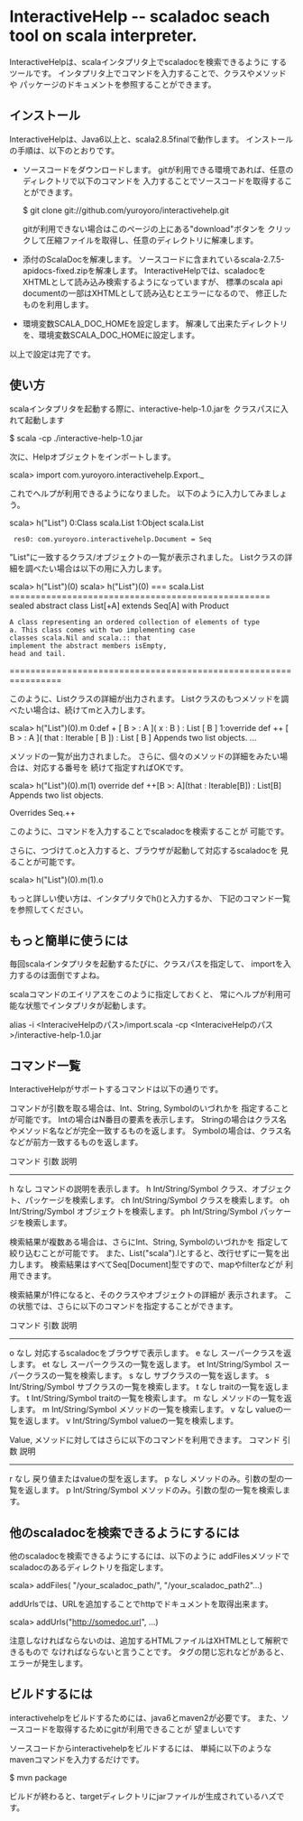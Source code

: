 InteractiveHelp -- scaladoc seach tool on scala interpreter.
===========================================================

InteractiveHelpは、scalaインタプリタ上でscaladocを検索できるように
するツールです。
インタプリタ上でコマンドを入力することで、クラスやメソッドや
パッケージのドキュメントを参照することができます。

## インストール

InteractiveHelpは、Java6以上と、scala2.8.5finalで動作します。
インストールの手順は、以下のとおりです。

- ソースコードをダウンロードします。
  gitが利用できる環境であれば、任意のディレクトリで以下のコマンドを
  入力することでソースコードを取得することができます。

    $ git clone git://github.com/yuroyoro/interactivehelp.git

  gitが利用できない場合はこのページの上にある"download"ボタンを
  クリックして圧縮ファイルを取得し、任意のディレクトリに解凍します。

- 添付のScalaDocを解凍します。
  ソースコードに含まれているscala-2.7.5-apidocs-fixed.zipを解凍します。
  InteractiveHelpでは、scaladocをXHTMLとして読み込み検索するようになっていますが、
  標準のscala api documentの一部はXHTMLとして読み込むとエラーになるので、
  修正したものを利用します。

- 環境変数SCALA_DOC_HOMEを設定します。
  解凍して出来たディレクトリを、環境変数SCALA_DOC_HOMEに設定します。

以上で設定は完了です。

## 使い方
scalaインタプリタを起動する際に、interactive-help-1.0.jarを
クラスパスに入れて起動します

  $ scala -cp ./interactive-help-1.0.jar

次に、Helpオブジェクトをインポートします。

  scala> import com.yuroyoro.interactivehelp.Export._

これでヘルプが利用できるようになりました。
以下のように入力してみましょう。

  scala> h("List")
     0:Class scala.List
     1:Object scala.List

     res0: com.yuroyoro.interactivehelp.Document = Seq

"List"に一致するクラス/オブジェクトの一覧が表示されました。
Listクラスの詳細を調べたい場合は以下の用に入力します。

  scala> h("List")(0)
  scala> h("List")(0)
  === scala.List ==================================================
  sealed abstract class List[+A]
    extends Seq[A] with Product

    A class representing an ordered collection of elements of type
    a. This class comes with two implementing case
    classes scala.Nil and scala.:: that
    implement the abstract members isEmpty,
    head and tail.

  ================================================================

このように、Listクラスの詳細が出力されます。
Listクラスのもつメソッドを調べたい場合は、続けてmと入力します。

  scala> h("List")(0).m
    0:def + [ B  > : A ]( x : B ) : List [ B ]
    1:override def ++ [ B  > : A ]( that : Iterable [ B ]) : List [ B ]
      Appends two list objects.
    ...

メソッドの一覧が出力されました。
さらに、個々のメソッドの詳細をみたい場合は、対応する番号を
続けて指定すればOKです。

  scala> h("List")(0).m(1)
  override def ++[B >: A](that : Iterable[B]) : List[B]
    Appends two list objects.

  Overrides
    Seq.++

このように、コマンドを入力することでscaladocを検索することが
可能です。

さらに、つづけて.oと入力すると、ブラウザが起動して対応するscaladocを
見ることが可能です。

  scala> h("List")(0).m(1).o

もっと詳しい使い方は、インタプリタでh()と入力するか、
下記のコマンド一覧を参照してください。

## もっと簡単に使うには
毎回scalaインタプリタを起動するたびに、クラスパスを指定して、
importを入力するのは面倒ですよね。

scalaコマンドのエイリアスをこのように指定しておくと、
常にヘルプが利用可能な状態でインタプリタが起動します。

  alias -i <InteraciveHelpのパス>/import.scala -cp <InteraciveHelpのパス>/interactive-help-1.0.jar


## コマンド一覧

InteractiveHelpがサポートするコマンドは以下の通りです。

コマンドが引数を取る場合は、Int、String, Symbolのいづれかを
指定することが可能です。
Intの場合はN番目の要素を表示します。
Stringの場合はクラス名やメソッド名などが完全一致するものを返します。
Symbolの場合は、クラス名などが前方一致するものを返します。

コマンド 引数               説明
-------- ----------------- ----------------------------------------------
h        なし              コマンドの説明を表示します。
h        Int/String/Symbol クラス、オブジェクト、パッケージを検索します。
ch       Int/String/Symbol クラスを検索します。
oh       Int/String/Symbol オブジェクトを検索します。
ph       Int/String/Symbol パッケージを検索します。

検索結果が複数ある場合は、さらにInt、String, Symbolのいづれかを
指定して絞り込むことが可能です。
また、List("scala").lとすると、改行せずに一覧を出力します。
検索結果はすべてSeq[Document]型ですので、mapやfilterなどが
利用できます。

検索結果が1件になると、そのクラスやオブジェクトの詳細が
表示されます。
この状態では、さらに以下のコマンドを指定することができます。

コマンド 引数               説明
-------- ----------------- ----------------------------------------------
o        なし              対応するscaladocをブラウザで表示します。
e        なし              スーパークラスを返します。
et       なし              スーパークラスの一覧を返します。
et       Int/String/Symbol スーパークラスの一覧を検索します。
s        なし              サブクラスの一覧を返します。
s        Int/String/Symbol サブクラスの一覧を検索します。
t        なし              traitの一覧を返します。
t        Int/String/Symbol traitの一覧を検索します。
m        なし              メソッドの一覧を返します。
m        Int/String/Symbol メソッドの一覧を検索します。
v        なし              valueの一覧を返します。
v        Int/String/Symbol valueの一覧を検索します。

Value, メソッドに対してはさらに以下のコマンドを利用できます。
コマンド 引数               説明
-------- ----------------- ----------------------------------------------
r        なし              戻り値またはvalueの型を返します。
p        なし              メソッドのみ。引数の型の一覧を返します。
p        Int/String/Symbol メソッドのみ。引数の型の一覧を検索します。

## 他のscaladocを検索できるようにするには
他のscaladocを検索できるようにするには、以下のように
addFilesメソッドでscaladocのあるディレクトリを指定します。

  scala> addFiles( "/your_scaladoc_path/", "/your_scaladoc_path2"...)

addUrlsでは、URLを追加することでhttpでドキュメントを取得出来ます。

  scala> addUrls("http://somedoc.url", ...)

注意しなければならないのは、追加するHTMLファイルはXHTMLとして解釈できるもので
なければならないと言うことです。
タグの閉じ忘れなどがあると、エラーが発生します。

## ビルドするには

interactivehelpをビルドするためには、java6とmaven2が必要です。
また、ソースコードを取得するためにgitが利用できることが
望ましいです

ソースコードからinteractivehelpをビルドするには、
単純に以下のようなmavenコマンドを入力するだけです。

  $ mvn package

ビルドが終わると、targetディレクトリにjarファイルが生成されているハズです。

